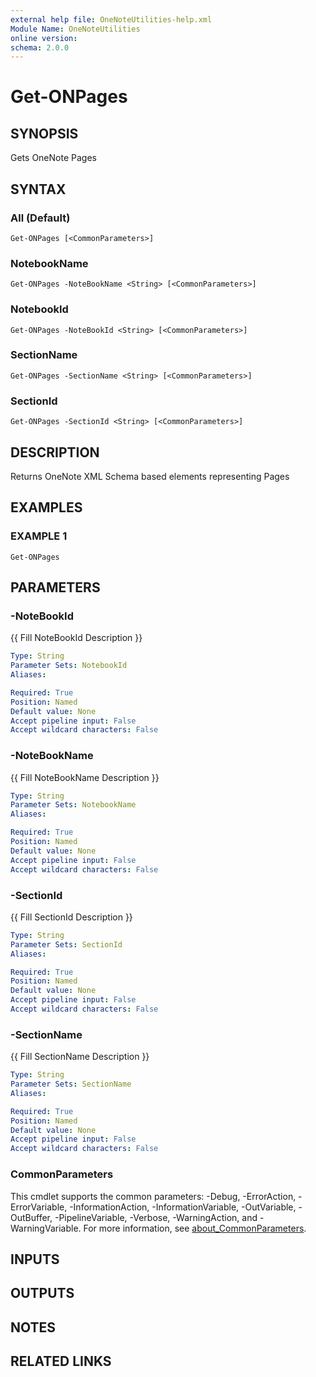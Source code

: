 ```yaml
---
external help file: OneNoteUtilities-help.xml
Module Name: OneNoteUtilities
online version:
schema: 2.0.0
---
```


# Get-ONPages

## SYNOPSIS
Gets OneNote Pages

## SYNTAX

### All (Default)
```
Get-ONPages [<CommonParameters>]
```

### NotebookName
```
Get-ONPages -NoteBookName <String> [<CommonParameters>]
```

### NotebookId
```
Get-ONPages -NoteBookId <String> [<CommonParameters>]
```

### SectionName
```
Get-ONPages -SectionName <String> [<CommonParameters>]
```

### SectionId
```
Get-ONPages -SectionId <String> [<CommonParameters>]
```

## DESCRIPTION
Returns OneNote XML Schema based elements representing Pages

## EXAMPLES

### EXAMPLE 1
```
Get-ONPages
```

## PARAMETERS

### -NoteBookId
{{ Fill NoteBookId Description }}

```yaml
Type: String
Parameter Sets: NotebookId
Aliases:

Required: True
Position: Named
Default value: None
Accept pipeline input: False
Accept wildcard characters: False
```

### -NoteBookName
{{ Fill NoteBookName Description }}

```yaml
Type: String
Parameter Sets: NotebookName
Aliases:

Required: True
Position: Named
Default value: None
Accept pipeline input: False
Accept wildcard characters: False
```

### -SectionId
{{ Fill SectionId Description }}

```yaml
Type: String
Parameter Sets: SectionId
Aliases:

Required: True
Position: Named
Default value: None
Accept pipeline input: False
Accept wildcard characters: False
```

### -SectionName
{{ Fill SectionName Description }}

```yaml
Type: String
Parameter Sets: SectionName
Aliases:

Required: True
Position: Named
Default value: None
Accept pipeline input: False
Accept wildcard characters: False
```

### CommonParameters
This cmdlet supports the common parameters: -Debug, -ErrorAction, -ErrorVariable, -InformationAction, -InformationVariable, -OutVariable, -OutBuffer, -PipelineVariable, -Verbose, -WarningAction, and -WarningVariable. For more information, see [about_CommonParameters](http://go.microsoft.com/fwlink/?LinkID=113216).

## INPUTS

## OUTPUTS

## NOTES

## RELATED LINKS
